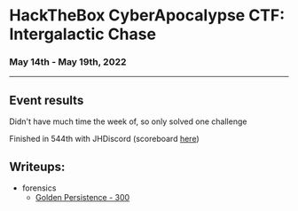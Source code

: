 # HackTheBox CyberApocalypse CTF: Intergalactic Chase
### May 14th - May 19th, 2022
***
## Event results
Didn't have much time the week of, so only solved one challenge

Finished in 544th with JHDiscord (scoreboard [here](https://ctftime.org/event/1639))
## Writeups:
- forensics
  - [Golden Persistence - 300](forensics/where-all-problems1.md)